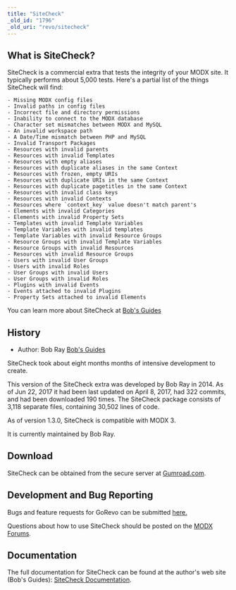 ```yaml
---
title: "SiteCheck"
_old_id: "1796"
_old_uri: "revo/sitecheck"
---
```


## What is SiteCheck?

SiteCheck is a commercial extra that tests the integrity of your MODX site. It typically performs about 5,000 tests. Here's a partial list of the things SiteCheck will find:

    - Missing MODX config files
    - Invalid paths in config files
    - Incorrect file and directory permissions
    - Inability to connect to the MODX database
    - Character set mismatches between MODX and MySQL
    - An invalid workspace path
    - A Date/Time mismatch between PHP and MySQL
    - Invalid Transport Packages
    - Resources with invalid parents
    - Resources with invalid Templates
    - Resources with empty aliases
    - Resources with duplicate aliases in the same Context
    - Resources with frozen, empty URIs
    - Resources with duplicate URIs in the same Context
    - Resources with duplicate pagetitles in the same Context
    - Resources with invalid class keys
    - Resources with invalid Contexts
    - Resources where `context_key` value doesn't match parent's
    - Elements with invalid Categories
    - Elements with invalid Property Sets
    - Templates with invalid Template Variables
    - Template Variables with invalid templates
    - Template Variables with invalid Resource Groups
    - Resource Groups with invalid Template Variables
    - Resource Groups with invalid Resources
    - Resources with invalid Resource Groups
    - Users with invalid User Groups
    - Users with invalid Roles
    - User Groups with invalid Users
    - User Groups with invalid Roles
    - Plugins with invalid Events
    - Events attached to invalid Plugins
    - Property Sets attached to invalid Elements

You can learn more about SiteCheck at [Bob's Guides](https://bobsguides.com/sitecheck-promo.html)

## History

- Author: Bob Ray [Bob's Guides](https://bobsguides.com)

SiteCheck took about eight months months of intensive development to create.

This version of the SiteCheck extra was developed by Bob Ray in 2014. As of Jun 22, 2017 it had been last updated on April 8, 2017, had 322 commits, and had been downloaded 190 times. The SiteCheck package consists of 3,118 separate files, containing 30,502 lines of code.

As of version 1.3.0, SiteCheck is compatible with MODX 3.

It is currently maintained by Bob Ray.

## Download

SiteCheck can be obtained from the secure server at [Gumroad.com](https://gum.co/DLChj).

## Development and Bug Reporting

Bugs and feature requests for GoRevo can be submitted [here.](https://bobsguides.com/contact-form.html)

Questions about how to use SiteCheck should be posted on the [MODX Forums](https://community.modx.com).

## Documentation

The full documentation for SiteCheck can be found at the author's web site (Bob's Guides): [SiteCheck Documentation](https://bobsguides.com/sitecheck-tutorial.html).
